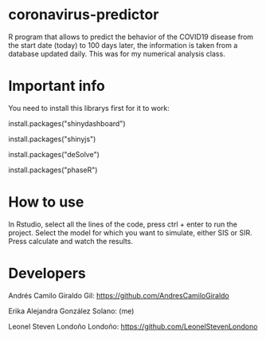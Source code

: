 # coronavirus-predictor
R program that allows to predict the behavior of the COVID19 disease from the start date (today) to 100 days later, the information is taken from a database updated daily. This was for my numerical analysis class.

# Important info
You need to install this librarys first for it to work:


install.packages("shinydashboard")

install.packages("shinyjs")

install.packages("deSolve")

install.packages("phaseR")

# How to use

In Rstudio, select all the lines of the code, press ctrl + enter to run the project. Select the model for which you want to simulate, either SIS or SIR. Press calculate and watch the results.

# Developers

Andrés Camilo Giraldo Gil: https://github.com/AndresCamiloGiraldo

Erika Alejandra González Solano: (me)

Leonel Steven Londoño Londoño: https://github.com/LeonelStevenLondono
